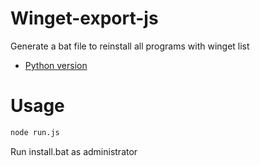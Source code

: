 # Winget-export-js
 Generate a bat file to reinstall all programs with winget list
- [Python version](https://github.com/SankE342/winget-export)

# Usage
```bash
node run.js
```
Run install.bat as administrator
